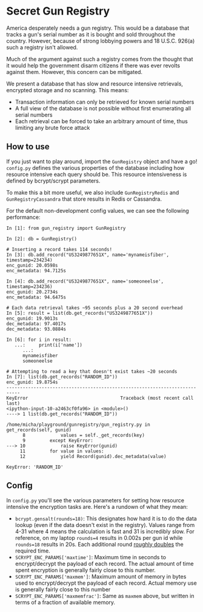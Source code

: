 # Secret Gun Registry

America desperately needs a gun registry. This would be a database that tracks a
gun's serial number as it is bought and sold throughout the country. However,
because of strong lobbying powers and 18 U.S.C. 926(a) such a registry isn't
allowed.

Much of the argument against such a registry comes from the thought that it
would help the government disarm citizens if there was ever revolts against
them. However, this concern can be mitigated.

We present a database that has slow and resource intensive retrievals, encrypted
storage and no scanning. This means:

- Transaction information can only be retrieved for known serial numbers
- A full view of the database is not possible without first enumerating all
  serial numbers
- Each retrieval can be forced to take an arbitrary amount of time, thus
  limiting any brute force attack

## How to use

If you just want to play around, import the `GunRegistry` object and have a go!
`config.py` defines the various properties of the database including how
resource intensive each query should be. This resource intensiveness is defined
by bcrypt/scrypt parameters.

To make this a bit more useful, we also include `GunRegistryRedis` and
`GunRegistryCassandra` that store results in Redis or Cassandra.

For the default non-development config values, we can see the following
performance:

```
In [1]: from gun_registry import GunRegistry

In [2]: db = GunRegistry()

# Inserting a record takes 114 seconds!
In [3]: db.add_record("US3249877651X", name='mynameisfiber', timestamp=234234)
enc_gunid: 20.0598s
enc_metadata: 94.7125s

In [4]: db.add_record("US3249877651X", name='someoneelse', timestamp=234236)
enc_gunid: 20.2734s
enc_metadata: 94.6475s

# Each data retrieval takes ~95 seconds plus a 20 second overhead
In [5]: result = list(db.get_records("US3249877651X"))
enc_gunid: 19.9013s
dec_metadata: 97.4017s
dec_metadata: 93.0884s

In [6]: for i in result:
   ...:     print(i['name'])
      ...: 
      mynameisfiber
      someoneelse

# Attempting to read a key that doesn't exist takes ~20 seconds
In [7]: list(db.get_records("RANDOM_ID"))
enc_gunid: 19.8754s
---------------------------------------------------------------------------
KeyError                                  Traceback (most recent call last)
<ipython-input-10-a2463cf0fa96> in <module>()                              
----> 1 list(db.get_records("RANDOM_ID"))    
                          
/home/micha/playground/gunregistry/gun_registry.py in get_records(self, gunid)
      8             values = self._get_records(key)       
      9         except KeyError:
---> 10             raise KeyError(gunid)
     11         for value in values:
     12             yield Record(gunid).dec_metadata(value)
                                                                           
KeyError: 'RANDOM_ID'  
```

## Config

In `config.py` you'll see the various parameters for setting how resource
intensive the encryption tasks are. Here's a rundown of what they mean:

- `bcrypt.gensalt(rounds=18)`: This designates how hard it is to do the data
  lookup (even if the data doesn't exist in the registry). Values range from
  4-31 where 4 means the calculation is fast and 31 is incredibly slow. For
  reference, on my laptop `rounds=4` results in 0.002s per gun id while
  `rounds=18` results in 20s. Each additional round [roughly
  doubles](https://security.stackexchange.com/a/83382) the required time.
- `SCRYPT_ENC_PARAMS['maxtime']`: Maximum time in seconds to encrypt/decrypt the
  payload of each record. The actual amount of time spent encryption is
  generally fairly close to this number.
- `SCRYPT_ENC_PARAMS['maxmem']`: Maximum amount of memory in bytes used to
  encrypt/decrypt the payload of each record. Actual memory use is generally
  fairly close to this number
- `SCRYPT_ENC_PARAMS['maxmemfrac']`: Same as `maxmem` above, but written in
  terms of a fraction of available memory.
